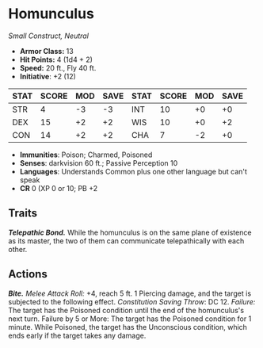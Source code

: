 # Homunculus

*Small Construct, Neutral*

- **Armor Class:** 13
- **Hit Points:** 4 (1d4 + 2)
- **Speed:** 20 ft., Fly 40 ft.
- **Initiative**: +2 (12)

|STAT|SCORE|MOD|SAVE|STAT|SCORE|MOD|SAVE|
| --- | --- | --- | ---- |---| --- | --- | ---- |
| STR | 4 | -3 | -3 | INT | 10 | +0 | +0 |
| DEX | 15 | +2 | +2 | WIS | 10 | +0 | +2 |
| CON | 14 | +2 | +2 | CHA | 7 | -2 | +0 |

- **Immunities**: Poison; Charmed, Poisoned
- **Senses**: darkvision 60 ft.; Passive Perception 10
- **Languages**: Understands Common plus one other language but can't speak
- **CR** 0 (XP 0 or 10; PB +2

## Traits

***Telepathic Bond.*** While the homunculus is on the same plane of existence as its master, the two of them can communicate telepathically with each other.


## Actions

***Bite.*** *Melee Attack Roll:* +4, reach 5 ft. 1 Piercing damage, and the target is subjected to the following effect. *Constitution Saving Throw*: DC 12. *Failure:*  The target has the Poisoned condition until the end of the homunculus's next turn. Failure by 5 or More: The target has the Poisoned condition for 1 minute. While Poisoned, the target has the Unconscious condition, which ends early if the target takes any damage.

